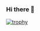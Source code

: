 ### Hi there 👋

[![trophy](https://github-profile-trophy.vercel.app/?username=ryo-ma&theme=onedark)](https://github.com/ryo-ma/github-profile-trophy)

<!--
**MohammadNazarian/MohammadNazarian** is a ✨ _special_ ✨ repository because its `README.md` (this file) appears on your GitHub profile.

Here are some ideas to get you started:

- 🔭 I’m currently working on ...
- 🌱 I’m currently learning ...
- 👯 I’m looking to collaborate on ...
- 🤔 I’m looking for help with ...
- 💬 Ask me about ...
- 📫 How to reach me: ...
- 😄 Pronouns: ...
- ⚡ Fun fact: ...
-->
